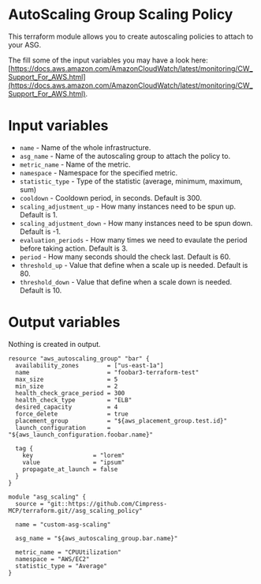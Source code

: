 # AutoScaling Group Scaling Policy
This terraform module allows you to create autoscaling policies to attach to your ASG.

The fill some of the input variables you may have a look here: [https://docs.aws.amazon.com/AmazonCloudWatch/latest/monitoring/CW_Support_For_AWS.html](https://docs.aws.amazon.com/AmazonCloudWatch/latest/monitoring/CW_Support_For_AWS.html).

# Input variables
- `name` - Name of the whole infrastructure.
- `asg_name` - Name of the autoscaling group to attach the policy to.
- `metric_name` - Name of the metric.
- `namespace` - Namespace for the specified metric.
- `statistic_type` - Type of the statistic (average, minimum, maximum, sum)
- `cooldown` - Cooldown period, in seconds. Default is 300.
- `scaling_adjustment_up` - How many instances need to be spun up. Default is 1.
- `scaling_adjustment_down` - How many instances need to be spun down. Default is -1.
- `evaluation_periods` - How many times we need to evaulate the period before taking action. Default is 3.
- `period` - How many seconds should the check last. Default is 60.
- `threshold_up` - Value that define when a scale up is needed. Default is 80.
- `threshold_down` - Value that define when a scale down is needed. Default is 10.

# Output variables
Nothing is created in output.


```
resource "aws_autoscaling_group" "bar" {
  availability_zones        = ["us-east-1a"]
  name                      = "foobar3-terraform-test"
  max_size                  = 5
  min_size                  = 2
  health_check_grace_period = 300
  health_check_type         = "ELB"
  desired_capacity          = 4
  force_delete              = true
  placement_group           = "${aws_placement_group.test.id}"
  launch_configuration      = "${aws_launch_configuration.foobar.name}"

  tag {
    key                 = "lorem"
    value               = "ipsum"
    propagate_at_launch = false
  }
}

module "asg_scaling" {
  source = "git::https://github.com/Cimpress-MCP/terraform.git//asg_scaling_policy"

  name = "custom-asg-scaling"

  asg_name = "${aws_autoscaling_group.bar.name}"

  metric_name = "CPUUtilization"
  namespace = "AWS/EC2"
  statistic_type = "Average"
}
```

